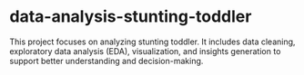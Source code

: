 # data-analysis-stunting-toddler
This project focuses on analyzing stunting toddler. It includes data cleaning, exploratory data analysis (EDA), visualization, and insights generation to support better understanding and decision-making.
